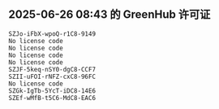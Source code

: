 ## 2025-06-26 08:43 的 GreenHub 许可证
```
SZJo-iFbX-wpoQ-r1C8-9149
No license code
No license code
No license code
No license code
SZJF-5keq-nSY0-dgC8-CCF7
SZII-uFOI-rNFZ-cxC8-96FC
No license code
SZGk-IgTb-5YcT-iDC8-14E6
SZEf-wMfB-t5C6-MdC8-EAC6
```
